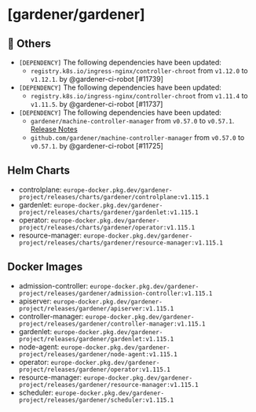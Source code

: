 # [gardener/gardener]

## 🏃 Others

- `[DEPENDENCY]` The following dependencies have been updated:  
  - `registry.k8s.io/ingress-nginx/controller-chroot` from `v1.12.0` to `v1.12.1`.  by @gardener-ci-robot [#11739]
- `[DEPENDENCY]` The following dependencies have been updated:  
  - `registry.k8s.io/ingress-nginx/controller-chroot` from `v1.11.4` to `v1.11.5`.  by @gardener-ci-robot [#11737]
- `[DEPENDENCY]` The following dependencies have been updated:  
  - `gardener/machine-controller-manager` from `v0.57.0` to `v0.57.1`. [Release Notes](https://redirect.github.com/gardener/machine-controller-manager/releases/tag/v0.57.1)  
  - `github.com/gardener/machine-controller-manager` from `v0.57.0` to `v0.57.1`.  by @gardener-ci-robot [#11725]

## Helm Charts
- controlplane: `europe-docker.pkg.dev/gardener-project/releases/charts/gardener/controlplane:v1.115.1`
- gardenlet: `europe-docker.pkg.dev/gardener-project/releases/charts/gardener/gardenlet:v1.115.1`
- operator: `europe-docker.pkg.dev/gardener-project/releases/charts/gardener/operator:v1.115.1`
- resource-manager: `europe-docker.pkg.dev/gardener-project/releases/charts/gardener/resource-manager:v1.115.1`
## Docker Images
- admission-controller: `europe-docker.pkg.dev/gardener-project/releases/gardener/admission-controller:v1.115.1`
- apiserver: `europe-docker.pkg.dev/gardener-project/releases/gardener/apiserver:v1.115.1`
- controller-manager: `europe-docker.pkg.dev/gardener-project/releases/gardener/controller-manager:v1.115.1`
- gardenlet: `europe-docker.pkg.dev/gardener-project/releases/gardener/gardenlet:v1.115.1`
- node-agent: `europe-docker.pkg.dev/gardener-project/releases/gardener/node-agent:v1.115.1`
- operator: `europe-docker.pkg.dev/gardener-project/releases/gardener/operator:v1.115.1`
- resource-manager: `europe-docker.pkg.dev/gardener-project/releases/gardener/resource-manager:v1.115.1`
- scheduler: `europe-docker.pkg.dev/gardener-project/releases/gardener/scheduler:v1.115.1`
